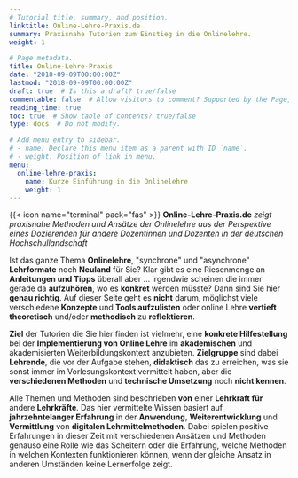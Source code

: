 ```yaml
---
# Tutorial title, summary, and position.
linktitle: Online-Lehre-Praxis.de
summary: Praxisnahe Tutorien zum Einstieg in die Onlinelehre.
weight: 1

# Page metadata.
title: Online-Lehre-Praxis
date: "2018-09-09T00:00:00Z"
lastmod: "2018-09-09T00:00:00Z"
draft: true  # Is this a draft? true/false
commentable: false  # Allow visitors to comment? Supported by the Page, Post, and Docs content types
reading_time: true
toc: true  # Show table of contents? true/false
type: docs  # Do not modify.

# Add menu entry to sidebar.
# - name: Declare this menu item as a parent with ID `name`.
# - weight: Position of link in menu.
menu:
  online-lehre-praxis:
    name: Kurze Einführung in die Onlinelehre
    weight: 1
---
```

{{< icon name="terminal" pack="fas" >}} **Online-Lehre-Praxis.de** _zeigt praxisnahe Methoden und Ansätze der Onlinelehre aus der Perspektive eines Dozierenden für andere Dozentinnen und Dozenten in der deutschen Hochschullandschaft_

Ist das ganze Thema **Onlinelehre**, "synchrone" und "asynchrone" **Lehrformate** noch **Neuland** für Sie? Klar gibt es eine Riesenmenge an **Anleitungen und Tipps** überall aber ... irgendwie scheinen die immer gerade da **aufzuhören**, wo es **konkret** werden müsste? Dann sind Sie hier **genau richtig**. Auf dieser Seite geht es **nicht** darum, möglichst viele verschiedene **Konzepte** und **Tools aufzulisten** oder online Lehre **vertieft theoretisch** und/oder **methodisch** zu **reflektieren**. 

**Ziel** der Tutorien die Sie hier finden ist vielmehr, eine **konkrete Hilfestellung** bei der **Implementierung von Online Lehre** im **akademischen** und akademisierten Weiterbildungskontext anzubieten. **Zielgruppe** sind dabei **Lehrende**, die vor der Aufgabe stehen, **didaktisch** das zu erreichen, was sie sonst immer im Vorlesungskontext vermittelt haben, aber die **verschiedenen Methoden** und **technische Umsetzung** noch **nicht kennen**.

Alle Themen und Methoden sind beschrieben **von** einer **Lehrkraft für** andere **Lehrkräfte**. Das hier vermittelte Wissen basiert auf **jahrzehntelanger Erfahrung** in der **Anwendung**, **Weiterentwicklung** und **Vermittlung** von **digitalen Lehrmittelmethoden**. Dabei spielen positive Erfahrungen in dieser Zeit mit verschiedenen Ansätzen und Methoden genauso eine Rolle wie das Scheitern oder die Erfahrung, welche Methoden in welchen Kontexten funktionieren können, wenn der gleiche Ansatz in anderen Umständen keine Lernerfolge zeigt. 


